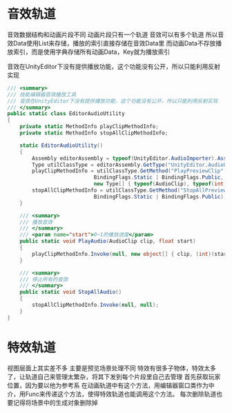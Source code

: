 # 音效轨道

音效数据结构和动画片段不同
动画片段只有一个轨道
音效可以有多个轨道
所以音效Data使用List来存储，播放的索引直接存储在音效Data里
而动画Data不存放播放索引，而是使用字典存储所有动画Data，Key就为播放索引

音效在UnityEditor下没有提供播放功能，这个功能没有公开，所以只能利用反射实现

```cs
/// <summary>
/// 技能编辑器音效播放工具
/// 音效在UnityEditor下没有提供播放功能，这个功能没有公开，所以只能利用反射实现
/// </summary>
public static class EditorAudioUtility
{
    private static MethodInfo playClipMethodInfo;
    private static MethodInfo stopAllClipMethodInfo;

    static EditorAudioUtility()
    {
        Assembly editorAssembly = typeof(UnityEditor.AudioImporter).Assembly;
        Type utilClassType = editorAssembly.GetType("UnityEditor.AudioUtil");
        playClipMethodInfo = utilClassType.GetMethod("PlayPreviewClip",
                            BindingFlags.Static | BindingFlags.Public, null,
                            new Type[] { typeof(AudioClip), typeof(int), typeof(bool) }, null);
        stopAllClipMethodInfo = utilClassType.GetMethod("StopAllPreviewClips",
                            BindingFlags.Static | BindingFlags.Public);
    }

    /// <summary>
    /// 播放音效
    /// </summary>
    /// <param name="start">0~1的播放进度</param>
    public static void PlayAudio(AudioClip clip, float start)
    {
        playClipMethodInfo.Invoke(null, new object[] { clip, (int)(start * clip.frequency), false });
    }

    /// <summary>
    /// 停止所有的音效
    /// </summary>
    public static void StopAllAudio()
    {
        stopAllClipMethodInfo.Invoke(null, null);
    }
}
```

# 特效轨道
视图层面上其实差不多
主要是预览场景处理不同
特效有很多子物体，特效太多了，让轨道自己来管理太繁杂，将其下发到每个片段里自己去管理
首先获取玩家位置，因为要以他为参考系
在动画轨道中有这个方法，用编辑器窗口类作为中介，用Func来传递这个方法，使得特效轨道也能调用这个方法。
每次删除轨道也要记得将场景中的生成对象删除掉